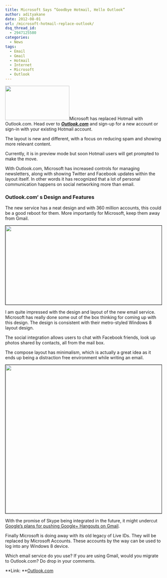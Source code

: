 ```yaml
---
title: Microsoft Says “Goodbye Hotmail, Hello Outlook”
author: adityakane
date: 2012-08-01
url: /microsoft-hotmail-replace-outlook/
dsq_thread_id:
  - 2947125580
categories:
  - News
tags:
  - Email
  - Gmail
  - Hotmail
  - Internet
  - Microsoft
  - Outlook
---
```

[<img class="alignright size-full wp-image-60295" title="Outlook Logo" src="http://cdn.devilsworkshop.org/files/2012/08/Outlook_hotmail.png" alt="" width="207" height="111" />][1]Microsoft has replaced Hotmail with Outlook.com. Head over to <a href="http://outlook.com" onclick="_gaq.push(['_trackEvent', 'outbound-article', 'http://outlook.com', 'Outlook.com']);" ><em><strong>Outlook.com</strong></em></a> and sign-up for a new account or sign-in with your existing Hotmail account.

The layout is new and different, with a focus on reducing spam and showing more relevant content.

Currently, it is in preview mode but soon Hotmail users will get prompted to make the move.

With Outlook.com, Microsoft has increased controls for managing newsletters, along with showing Twitter and Facebook updates within the layout itself. In other words it has recognized that a lot of personal communication happens on social networking more than email.

### Outlook.com’ s Design and Features

The new service has a neat design and with 360 million accounts, this could be a good reboot for them. More importantly for Microsoft, keep them away from Gmail.

[<img class="alignnone  wp-image-60296" style="border: 1px solid black;" title="Outlook_layout" src="http://cdn.devilsworkshop.org/files/2012/08/Outlook_layout.png" alt="" width="550" height="255" />][2]

I am quite impressed with the design and layout of the new email service. Microsoft has really done some out of the box thinking for coming up with this design. The design is consistent with their metro-styled Windows 8 layout design.

The social integration allows users to chat with Facebook friends, look up photos shared by contacts, all from the mail box.

The compose layout has minimalism, which is actually a great idea as it ends up being a distraction free environment while writing an email.

[<img class="alignnone  wp-image-60298" style="border: 1px solid black;" title="Outlook_compose" src="http://cdn.devilsworkshop.org/files/2012/08/Outlook_compose.png" alt="" width="506" height="479" />][3]

With the promise of Skype being integrated in the future, it might undercut [Google’s plans for pushing Google+ Hangouts on Gmail][4].

Finally Microsoft is doing away with its old legacy of Live IDs. They will be replaced by Microsoft Accounts. These accounts by the way can be used to log into any Windows 8 device.

Which email service do you use? If you are using Gmail, would you migrate to Outlook.com? Do drop in your comments.

**Link: **<a href="http://outlook.com" onclick="_gaq.push(['_trackEvent', 'outbound-article', 'http://outlook.com', 'Outlook.com']);" >Outlook.com</a>

 [1]: http://cdn.devilsworkshop.org/files/2012/08/Outlook_hotmail.png
 [2]: http://cdn.devilsworkshop.org/files/2012/08/Outlook_layout.png
 [3]: http://cdn.devilsworkshop.org/files/2012/08/Outlook_compose.png
 [4]: http://devilsworkshop.org/hangouts-for-gmail-users/ "Hangouts on Gmail"
